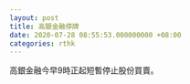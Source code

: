 ```yaml
---
layout: post
title: 高銀金融停牌
date: 2020-07-28 08:55:53.000000000 +08:00
categories: rthk
---
```


高銀金融今早9時正起短暫停止股份買賣。
